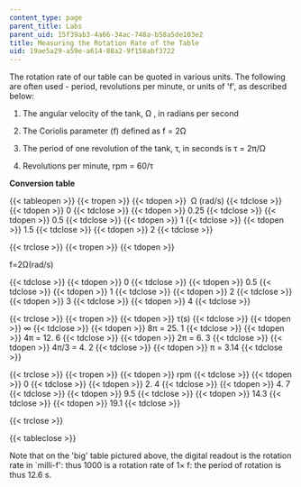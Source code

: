 ```yaml
---
content_type: page
parent_title: Labs
parent_uid: 15f39ab3-4a66-34ac-748a-b58a5de103e2
title: Measuring the Rotation Rate of the Table
uid: 19ae5a29-a59e-a614-88a2-9f158abf3722
---
```


The rotation rate of our table can be quoted in various units. The following are often used - period, revolutions per minute, or units of 'f', as described below:

1.  The angular velocity of the tank, Ω , in radians per second
    
2.  The Coriolis parameter (f) defined as f = 2Ω
    
3.  The period of one revolution of the tank, τ, in seconds is τ = 2π/Ω
    
4.  Revolutions per minute, rpm = 60/τ
    

**Conversion table**

{{< tableopen >}}
{{< tropen >}}
{{< tdopen >}}
 Ω (rad/s)
{{< tdclose >}}
{{< tdopen >}}
0
{{< tdclose >}}
{{< tdopen >}}
0.25
{{< tdclose >}}
{{< tdopen >}}
0.5
{{< tdclose >}}
{{< tdopen >}}
1
{{< tdclose >}}
{{< tdopen >}}
1.5
{{< tdclose >}}
{{< tdopen >}}
2
{{< tdclose >}}

{{< trclose >}}
{{< tropen >}}
{{< tdopen >}}


f=2Ω(rad/s)


{{< tdclose >}}
{{< tdopen >}}
0
{{< tdclose >}}
{{< tdopen >}}
0.5
{{< tdclose >}}
{{< tdopen >}}
1
{{< tdclose >}}
{{< tdopen >}}
2
{{< tdclose >}}
{{< tdopen >}}
3
{{< tdclose >}}
{{< tdopen >}}
4
{{< tdclose >}}

{{< trclose >}}
{{< tropen >}}
{{< tdopen >}}
τ(s)
{{< tdclose >}}
{{< tdopen >}}
∞
{{< tdclose >}}
{{< tdopen >}}
8π = 25. 1
{{< tdclose >}}
{{< tdopen >}}
4π = 12. 6
{{< tdclose >}}
{{< tdopen >}}
2π = 6. 3
{{< tdclose >}}
{{< tdopen >}}
4π/3 = 4. 2
{{< tdclose >}}
{{< tdopen >}}
π = 3.14
{{< tdclose >}}

{{< trclose >}}
{{< tropen >}}
{{< tdopen >}}
rpm
{{< tdclose >}}
{{< tdopen >}}
0
{{< tdclose >}}
{{< tdopen >}}
2\. 4
{{< tdclose >}}
{{< tdopen >}}
4\. 7
{{< tdclose >}}
{{< tdopen >}}
9.5
{{< tdclose >}}
{{< tdopen >}}
14.3
{{< tdclose >}}
{{< tdopen >}}
19.1
{{< tdclose >}}

{{< trclose >}}

{{< tableclose >}}

Note that on the 'big' table pictured above, the digital readout is the rotation rate in &grave;milli-f': thus 1000 is a rotation rate of 1× f: the period of rotation is thus 12.6 s.